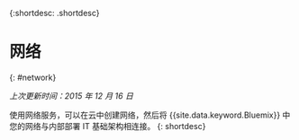 {:shortdesc: .shortdesc} 

# 网络
{: #network}

*上次更新时间：2015 年 12 月 16 日*

使用网络服务，可以在云中创建网络，然后将 {{site.data.keyword.Bluemix}} 中您的网络与内部部署 IT 基础架构相连接。
{: shortdesc}

